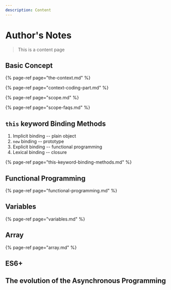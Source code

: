 ```yaml
---
description: Content
---
```


# Author's Notes

> This is a content page

## Basic Concept

{% page-ref page="the-context.md" %}

{% page-ref page="context-coding-part.md" %}

{% page-ref page="scope.md" %}

{% page-ref page="scope-faqs.md" %}

## `this` keyword Binding Methods

1. Implicit binding -- plain object
2. `new` binding -- prototype
3. Explicit binding -- functional programming
4. Lexical  binding -- closure

{% page-ref page="this-keyword-binding-methods.md" %}

## Functional Programming

{% page-ref page="functional-programming.md" %}

## Variables

{% page-ref page="variables.md" %}

## Array

{% page-ref page="array.md" %}

## ES6+

## The evolution of the Asynchronous Programming

